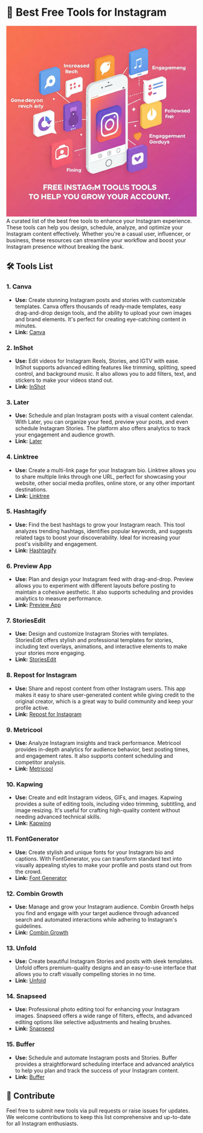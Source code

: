 # 📸 Best Free Tools for Instagram
![image](https://github.com/Generatortool/instagram-tools/blob/main/Free%20Instagram%20Tools%20to%20Help%20You%20Grow%20Your%20Account.jpg?raw=true)
A curated list of the best free tools to enhance your Instagram experience. These tools can help you design, schedule, analyze, and optimize your Instagram content effectively. Whether you're a casual user, influencer, or business, these resources can streamline your workflow and boost your Instagram presence without breaking the bank.

## 🛠️ Tools List

### 1. **Canva**
- **Use:** Create stunning Instagram posts and stories with customizable templates. Canva offers thousands of ready-made templates, easy drag-and-drop design tools, and the ability to upload your own images and brand elements. It's perfect for creating eye-catching content in minutes.
- **Link:** [Canva](https://www.canva.com)

### 2. **InShot**
- **Use:** Edit videos for Instagram Reels, Stories, and IGTV with ease. InShot supports advanced editing features like trimming, splitting, speed control, and background music. It also allows you to add filters, text, and stickers to make your videos stand out.
- **Link:** [InShot](https://inshot.com)

### 3. **Later**
- **Use:** Schedule and plan Instagram posts with a visual content calendar. With Later, you can organize your feed, preview your posts, and even schedule Instagram Stories. The platform also offers analytics to track your engagement and audience growth.
- **Link:** [Later](https://later.com)

### 4. **Linktree**
- **Use:** Create a multi-link page for your Instagram bio. Linktree allows you to share multiple links through one URL, perfect for showcasing your website, other social media profiles, online store, or any other important destinations.
- **Link:** [Linktree](https://linktr.ee)

### 5. **Hashtagify**
- **Use:** Find the best hashtags to grow your Instagram reach. This tool analyzes trending hashtags, identifies popular keywords, and suggests related tags to boost your discoverability. Ideal for increasing your post's visibility and engagement.
- **Link:** [Hashtagify](https://hashtagify.me)

### 6. **Preview App**
- **Use:** Plan and design your Instagram feed with drag-and-drop. Preview allows you to experiment with different layouts before posting to maintain a cohesive aesthetic. It also supports scheduling and provides analytics to measure performance.
- **Link:** [Preview App](https://thepreviewapp.com)

### 7. **StoriesEdit**
- **Use:** Design and customize Instagram Stories with templates. StoriesEdit offers stylish and professional templates for stories, including text overlays, animations, and interactive elements to make your stories more engaging.
- **Link:** [StoriesEdit](https://storiesedit.com)

### 8. **Repost for Instagram**
- **Use:** Share and repost content from other Instagram users. This app makes it easy to share user-generated content while giving credit to the original creator, which is a great way to build community and keep your profile active.
- **Link:** [Repost for Instagram](https://www.repostapp.com)

### 9. **Metricool**
- **Use:** Analyze Instagram insights and track performance. Metricool provides in-depth analytics for audience behavior, best posting times, and engagement rates. It also supports content scheduling and competitor analysis.
- **Link:** [Metricool](https://metricool.com)

### 10. **Kapwing**
- **Use:** Create and edit Instagram videos, GIFs, and images. Kapwing provides a suite of editing tools, including video trimming, subtitling, and image resizing. It's useful for crafting high-quality content without needing advanced technical skills.
- **Link:** [Kapwing](https://www.kapwing.com)

### 11. **FontGenerator**
- **Use:** Create stylish and unique fonts for your Instagram bio and captions. With FontGenerator, you can transform standard text into visually appealing styles to make your profile and posts stand out from the crowd.
- **Link:** [Font Generator](https://fontgenerator.click)

### 12. **Combin Growth**
- **Use:** Manage and grow your Instagram audience. Combin Growth helps you find and engage with your target audience through advanced search and automated interactions while adhering to Instagram's guidelines.
- **Link:** [Combin Growth](https://www.combin.com/growth/)

### 13. **Unfold**
- **Use:** Create beautiful Instagram Stories and posts with sleek templates. Unfold offers premium-quality designs and an easy-to-use interface that allows you to craft visually compelling stories in no time.
- **Link:** [Unfold](https://www.unfold.com)

### 14. **Snapseed**
- **Use:** Professional photo editing tool for enhancing your Instagram images. Snapseed offers a wide range of filters, effects, and advanced editing options like selective adjustments and healing brushes.
- **Link:** [Snapseed](https://apps.apple.com/us/app/snapseed/id439438619)

### 15. **Buffer**
- **Use:** Schedule and automate Instagram posts and Stories. Buffer provides a straightforward scheduling interface and advanced analytics to help you plan and track the success of your Instagram content.
- **Link:** [Buffer](https://buffer.com)

## 📢 Contribute
Feel free to submit new tools via pull requests or raise issues for updates. We welcome contributions to keep this list comprehensive and up-to-date for all Instagram enthusiasts.

